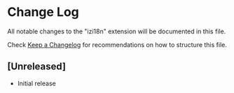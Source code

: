 # Change Log

All notable changes to the "izi18n" extension will be documented in this file.

Check [Keep a Changelog](http://keepachangelog.com/) for recommendations on how to structure this file.

## [Unreleased]

- Initial release